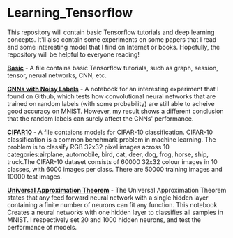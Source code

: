 # Learning_Tensorflow
This repository will contain basic Tensorflow tutorials and deep learning concepts. It'll also contain some experiments on some papers that I read and some interesting model that I find on Internet or books. Hopefully, the repository will be helpful to everyone reading!   

**[Basic](https://github.com/Quan-Sun/Learning_Tensorflow/tree/master/Basic)** - A file contains basic Tensorflow tutorials, such as graph, session, tensor, nerual networks, CNN, etc. 

**[CNNs with Noisy Labels](https://github.com/Quan-Sun/Learning_Tensorflow/blob/master/CNNs%20with%20Nosiy%20Labels.ipynb)** - A notebook for an interesting experiment that I found on Github, which tests how convolutional neural networks that are trained on random labels (with some probability) are still able to acheive good accuracy on MNIST. However, my result shows a different conclusion that the random labels can surely affect the CNNs' performance.

**[CIFAR10](https://github.com/Quan-Sun/Learning_Tensorflow/tree/master/CIFAR10)** - A file contaions models for CIFAR-10 classification. CIFAR-10 classification is a common benchmark problem in machine learning. The problem is to classify RGB 32x32 pixel images across 10 categories:airplane, automobile, bird, cat, deer, dog, frog, horse, ship, truck.The CIFAR-10 dataset consists of 60000 32x32 colour images in 10 classes, with 6000 images per class. There are 50000 training images and 10000 test images. 

**[Universal Approximation Theorem](https://github.com/Quan-Sun/Learning_Tensorflow/blob/master/Universal%20Approximation%20Theorem.ipynb)** - The Universal Approximation Theorem states that any feed forward neural network with a single hidden layer containing a finite number of neurons can fit any function. This notebook Creates a neural networks with one hidden layer to classifies all samples in MNIST. I respectively set 20 and 1000 hidden neurons, and test the performance of models.
